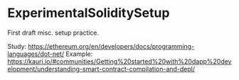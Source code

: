 # ExperimentalSoliditySetup
First draft misc. setup practice.

Study: https://ethereum.org/en/developers/docs/programming-languages/dot-net/
Example: https://kauri.io/#communities/Getting%20started%20with%20dapp%20development/understanding-smart-contract-compilation-and-depl/
